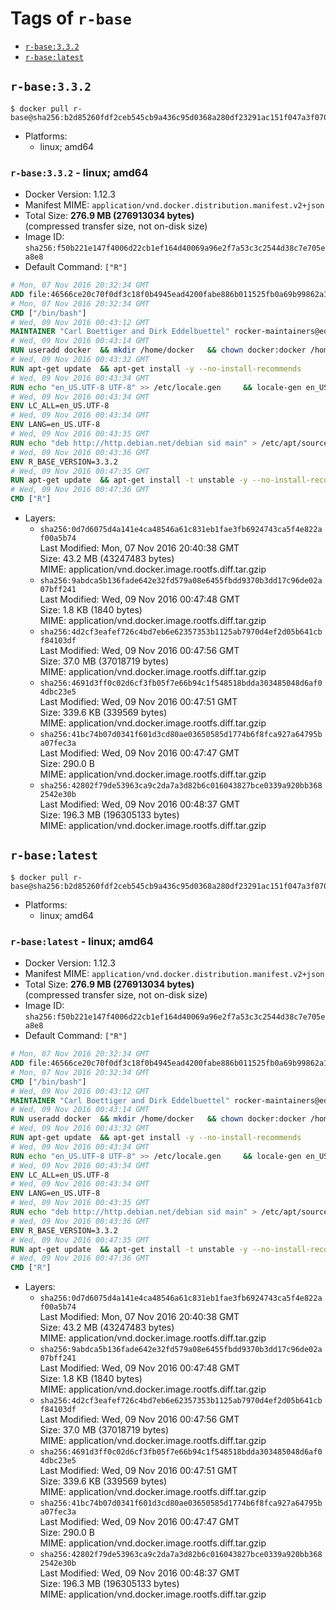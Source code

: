 <!-- THIS FILE IS GENERATED VIA './update-remote.sh' -->

# Tags of `r-base`

-	[`r-base:3.3.2`](#r-base332)
-	[`r-base:latest`](#r-baselatest)

## `r-base:3.3.2`

```console
$ docker pull r-base@sha256:b2d85260fdf2ceb545cb9a436c95d0368a280df23291ac151f047a3f070e9e04
```

-	Platforms:
	-	linux; amd64

### `r-base:3.3.2` - linux; amd64

-	Docker Version: 1.12.3
-	Manifest MIME: `application/vnd.docker.distribution.manifest.v2+json`
-	Total Size: **276.9 MB (276913034 bytes)**  
	(compressed transfer size, not on-disk size)
-	Image ID: `sha256:f50b221e147f4006d22cb1ef164d40069a96e2f7a53c3c2544d38c7e705ea8e8`
-	Default Command: `["R"]`

```dockerfile
# Mon, 07 Nov 2016 20:32:34 GMT
ADD file:46566ce20c70f0df3c18f0b4945ead4200fabe886b011525fb0a69b99862a12d in / 
# Mon, 07 Nov 2016 20:32:34 GMT
CMD ["/bin/bash"]
# Wed, 09 Nov 2016 00:43:12 GMT
MAINTAINER "Carl Boettiger and Dirk Eddelbuettel" rocker-maintainers@eddelbuettel.com
# Wed, 09 Nov 2016 00:43:14 GMT
RUN useradd docker 	&& mkdir /home/docker 	&& chown docker:docker /home/docker 	&& addgroup docker staff
# Wed, 09 Nov 2016 00:43:32 GMT
RUN apt-get update 	&& apt-get install -y --no-install-recommends 		ed 		less 		locales 		vim-tiny 		wget 		ca-certificates 		fonts-texgyre 	&& rm -rf /var/lib/apt/lists/*
# Wed, 09 Nov 2016 00:43:34 GMT
RUN echo "en_US.UTF-8 UTF-8" >> /etc/locale.gen 	&& locale-gen en_US.utf8 	&& /usr/sbin/update-locale LANG=en_US.UTF-8
# Wed, 09 Nov 2016 00:43:34 GMT
ENV LC_ALL=en_US.UTF-8
# Wed, 09 Nov 2016 00:43:34 GMT
ENV LANG=en_US.UTF-8
# Wed, 09 Nov 2016 00:43:35 GMT
RUN echo "deb http://http.debian.net/debian sid main" > /etc/apt/sources.list.d/debian-unstable.list 	&& echo 'APT::Default-Release "testing";' > /etc/apt/apt.conf.d/default
# Wed, 09 Nov 2016 00:43:36 GMT
ENV R_BASE_VERSION=3.3.2
# Wed, 09 Nov 2016 00:47:35 GMT
RUN apt-get update 	&& apt-get install -t unstable -y --no-install-recommends 		littler                 r-cran-littler 		r-base=${R_BASE_VERSION}* 		r-base-dev=${R_BASE_VERSION}* 		r-recommended=${R_BASE_VERSION}*         && echo 'options(repos = c(CRAN = "https://cran.rstudio.com/"), download.file.method = "libcurl")' >> /etc/R/Rprofile.site         && echo 'source("/etc/R/Rprofile.site")' >> /etc/littler.r 	&& ln -s /usr/share/doc/littler/examples/install.r /usr/local/bin/install.r 	&& ln -s /usr/share/doc/littler/examples/install2.r /usr/local/bin/install2.r 	&& ln -s /usr/share/doc/littler/examples/installGithub.r /usr/local/bin/installGithub.r 	&& ln -s /usr/share/doc/littler/examples/testInstalled.r /usr/local/bin/testInstalled.r 	&& install.r docopt 	&& rm -rf /tmp/downloaded_packages/ /tmp/*.rds 	&& rm -rf /var/lib/apt/lists/*
# Wed, 09 Nov 2016 00:47:36 GMT
CMD ["R"]
```

-	Layers:
	-	`sha256:0d7d6075d4a141e4ca48546a61c831eb1fae3fb6924743ca5f4e822af00a5b74`  
		Last Modified: Mon, 07 Nov 2016 20:40:38 GMT  
		Size: 43.2 MB (43247483 bytes)  
		MIME: application/vnd.docker.image.rootfs.diff.tar.gzip
	-	`sha256:9abdca5b136fade642e32fd579a08e6455fbdd9370b3dd17c96de02a07bff241`  
		Last Modified: Wed, 09 Nov 2016 00:47:48 GMT  
		Size: 1.8 KB (1840 bytes)  
		MIME: application/vnd.docker.image.rootfs.diff.tar.gzip
	-	`sha256:4d2cf3eafef726c4bd7eb6e62357353b1125ab7970d4ef2d05b641cbf84103df`  
		Last Modified: Wed, 09 Nov 2016 00:47:56 GMT  
		Size: 37.0 MB (37018719 bytes)  
		MIME: application/vnd.docker.image.rootfs.diff.tar.gzip
	-	`sha256:4691d3ff0c02d6cf3fb05f7e66b94c1f548518bdda303485048d6af04dbc23e5`  
		Last Modified: Wed, 09 Nov 2016 00:47:51 GMT  
		Size: 339.6 KB (339569 bytes)  
		MIME: application/vnd.docker.image.rootfs.diff.tar.gzip
	-	`sha256:41bc74b07d0341f601d3cd80ae03650585d1774b6f8fca927a64795ba07fec3a`  
		Last Modified: Wed, 09 Nov 2016 00:47:47 GMT  
		Size: 290.0 B  
		MIME: application/vnd.docker.image.rootfs.diff.tar.gzip
	-	`sha256:42802f79de53963ca9c2da7a3d82b6c016043827bce0339a920bb3682542e30b`  
		Last Modified: Wed, 09 Nov 2016 00:48:37 GMT  
		Size: 196.3 MB (196305133 bytes)  
		MIME: application/vnd.docker.image.rootfs.diff.tar.gzip

## `r-base:latest`

```console
$ docker pull r-base@sha256:b2d85260fdf2ceb545cb9a436c95d0368a280df23291ac151f047a3f070e9e04
```

-	Platforms:
	-	linux; amd64

### `r-base:latest` - linux; amd64

-	Docker Version: 1.12.3
-	Manifest MIME: `application/vnd.docker.distribution.manifest.v2+json`
-	Total Size: **276.9 MB (276913034 bytes)**  
	(compressed transfer size, not on-disk size)
-	Image ID: `sha256:f50b221e147f4006d22cb1ef164d40069a96e2f7a53c3c2544d38c7e705ea8e8`
-	Default Command: `["R"]`

```dockerfile
# Mon, 07 Nov 2016 20:32:34 GMT
ADD file:46566ce20c70f0df3c18f0b4945ead4200fabe886b011525fb0a69b99862a12d in / 
# Mon, 07 Nov 2016 20:32:34 GMT
CMD ["/bin/bash"]
# Wed, 09 Nov 2016 00:43:12 GMT
MAINTAINER "Carl Boettiger and Dirk Eddelbuettel" rocker-maintainers@eddelbuettel.com
# Wed, 09 Nov 2016 00:43:14 GMT
RUN useradd docker 	&& mkdir /home/docker 	&& chown docker:docker /home/docker 	&& addgroup docker staff
# Wed, 09 Nov 2016 00:43:32 GMT
RUN apt-get update 	&& apt-get install -y --no-install-recommends 		ed 		less 		locales 		vim-tiny 		wget 		ca-certificates 		fonts-texgyre 	&& rm -rf /var/lib/apt/lists/*
# Wed, 09 Nov 2016 00:43:34 GMT
RUN echo "en_US.UTF-8 UTF-8" >> /etc/locale.gen 	&& locale-gen en_US.utf8 	&& /usr/sbin/update-locale LANG=en_US.UTF-8
# Wed, 09 Nov 2016 00:43:34 GMT
ENV LC_ALL=en_US.UTF-8
# Wed, 09 Nov 2016 00:43:34 GMT
ENV LANG=en_US.UTF-8
# Wed, 09 Nov 2016 00:43:35 GMT
RUN echo "deb http://http.debian.net/debian sid main" > /etc/apt/sources.list.d/debian-unstable.list 	&& echo 'APT::Default-Release "testing";' > /etc/apt/apt.conf.d/default
# Wed, 09 Nov 2016 00:43:36 GMT
ENV R_BASE_VERSION=3.3.2
# Wed, 09 Nov 2016 00:47:35 GMT
RUN apt-get update 	&& apt-get install -t unstable -y --no-install-recommends 		littler                 r-cran-littler 		r-base=${R_BASE_VERSION}* 		r-base-dev=${R_BASE_VERSION}* 		r-recommended=${R_BASE_VERSION}*         && echo 'options(repos = c(CRAN = "https://cran.rstudio.com/"), download.file.method = "libcurl")' >> /etc/R/Rprofile.site         && echo 'source("/etc/R/Rprofile.site")' >> /etc/littler.r 	&& ln -s /usr/share/doc/littler/examples/install.r /usr/local/bin/install.r 	&& ln -s /usr/share/doc/littler/examples/install2.r /usr/local/bin/install2.r 	&& ln -s /usr/share/doc/littler/examples/installGithub.r /usr/local/bin/installGithub.r 	&& ln -s /usr/share/doc/littler/examples/testInstalled.r /usr/local/bin/testInstalled.r 	&& install.r docopt 	&& rm -rf /tmp/downloaded_packages/ /tmp/*.rds 	&& rm -rf /var/lib/apt/lists/*
# Wed, 09 Nov 2016 00:47:36 GMT
CMD ["R"]
```

-	Layers:
	-	`sha256:0d7d6075d4a141e4ca48546a61c831eb1fae3fb6924743ca5f4e822af00a5b74`  
		Last Modified: Mon, 07 Nov 2016 20:40:38 GMT  
		Size: 43.2 MB (43247483 bytes)  
		MIME: application/vnd.docker.image.rootfs.diff.tar.gzip
	-	`sha256:9abdca5b136fade642e32fd579a08e6455fbdd9370b3dd17c96de02a07bff241`  
		Last Modified: Wed, 09 Nov 2016 00:47:48 GMT  
		Size: 1.8 KB (1840 bytes)  
		MIME: application/vnd.docker.image.rootfs.diff.tar.gzip
	-	`sha256:4d2cf3eafef726c4bd7eb6e62357353b1125ab7970d4ef2d05b641cbf84103df`  
		Last Modified: Wed, 09 Nov 2016 00:47:56 GMT  
		Size: 37.0 MB (37018719 bytes)  
		MIME: application/vnd.docker.image.rootfs.diff.tar.gzip
	-	`sha256:4691d3ff0c02d6cf3fb05f7e66b94c1f548518bdda303485048d6af04dbc23e5`  
		Last Modified: Wed, 09 Nov 2016 00:47:51 GMT  
		Size: 339.6 KB (339569 bytes)  
		MIME: application/vnd.docker.image.rootfs.diff.tar.gzip
	-	`sha256:41bc74b07d0341f601d3cd80ae03650585d1774b6f8fca927a64795ba07fec3a`  
		Last Modified: Wed, 09 Nov 2016 00:47:47 GMT  
		Size: 290.0 B  
		MIME: application/vnd.docker.image.rootfs.diff.tar.gzip
	-	`sha256:42802f79de53963ca9c2da7a3d82b6c016043827bce0339a920bb3682542e30b`  
		Last Modified: Wed, 09 Nov 2016 00:48:37 GMT  
		Size: 196.3 MB (196305133 bytes)  
		MIME: application/vnd.docker.image.rootfs.diff.tar.gzip
